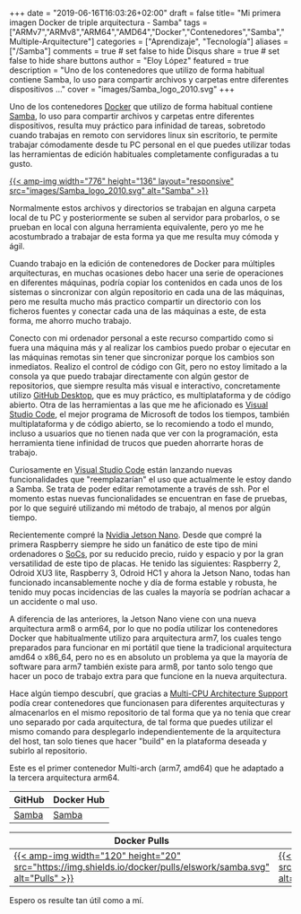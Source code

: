 +++
date = "2019-06-16T16:03:26+02:00"
draft = false
title= "Mi primera imagen Docker de triple arquitectura - Samba"
tags = ["ARMv7","ARMv8","ARM64","AMD64","Docker","Contenedores","Samba","Multiple-Arquitecture"]
categories = ["Aprendizaje", "Tecnología"]
aliases = ["/Samba"]
comments = true	# set false to hide Disqus
share = true	# set false to hide share buttons
author = "Eloy López"
featured = true
description = "Uno de los contenedores que utilizo de forma habitual contiene Samba, lo uso para compartir archivos y carpetas entre diferentes dispositivos ..."
cover = "images/Samba_logo_2010.svg"
+++

Uno de los contenedores [Docker](https://www.docker.com/) que utilizo de forma habitual contiene [Samba](https://es.wikipedia.org/wiki/Samba_(software)), lo uso para compartir archivos y carpetas entre diferentes dispositivos, resulta muy práctico para infinidad de tareas, sobretodo cuando trabajas en remoto con servidores linux sin escritorio, te permite trabajar cómodamente desde tu PC personal en el que puedes utilizar todas las herramientas de edición habituales completamente configuradas a tu gusto. 

[{{< amp-img width="776" height="136" layout="responsive" src="images/Samba_logo_2010.svg" alt="Samba" >}}](https://www.samba.org/)

Normalmente estos archivos y directorios se trabajan en alguna carpeta local de tu PC y posteriormente se suben al servidor para probarlos, o se prueban en local con alguna herramienta equivalente, pero yo me he acostumbrado a trabajar de esta forma ya que me resulta muy cómoda y ágil.

Cuando trabajo en la edición de contenedores de Docker para múltiples arquitecturas, en muchas ocasiones debo hacer una serie de operaciones en diferentes máquinas, podría copiar los contenidos en cada unos de los sistemas o sincronizar con algún repositorio en cada una de las máquinas, pero me resulta mucho más practico compartir un directorio con los ficheros fuentes y conectar cada una de las máquinas a este, de esta forma, me ahorro mucho trabajo.

Conecto con mi ordenador personal a este recurso compartido como si fuera una máquina más y al realizar los cambios puedo probar o ejecutar en las máquinas remotas sin tener que sincronizar porque los cambios son inmediatos. Realizo el control de código con Git, pero no estoy limitado a la consola ya que puedo trabajar directamente con algún gestor de repositorios, que siempre resulta más visual e interactivo, concretamente utilizo [GitHub Desktop](https://desktop.github.com/), que es muy práctico, es multiplataforma y de código abierto. Otra de las herramientas a las que me he aficionado es [Visual Studio Code](https://code.visualstudio.com/), el mejor programa de Microsoft de todos los tiempos, también multiplataforma y de código abierto, se lo recomiendo a todo el mundo, incluso a usuarios que no tienen nada que ver con la programación, esta herramienta tiene infinidad de trucos que pueden ahorrarte horas de trabajo.

Curiosamente en [Visual Studio Code](https://code.visualstudio.com/) están lanzando nuevas funcionalidades que "reemplazarían" el uso que actualmente le estoy dando a Samba. Se trata de poder editar remotamente a través de ssh.
Por el momento estas nuevas funcionalidades se encuentran en fase de pruebas, por lo que seguiré utilizando mi método de trabajo, al menos por algún tiempo.

Recientemente compré la [Nvidia Jetson Nano](https://www.nvidia.com/es-es/autonomous-machines/embedded-systems/jetson-nano/). Desde que compré la primera Raspberry siempre he sido un fanático de este tipo de mini ordenadores o [SoCs](https://es.wikipedia.org/wiki/System_on_a_chip), por su reducido precio, ruido y espacio y por la gran versatilidad de este tipo de placas. He tenido las siguientes: Raspberry 2, Odroid XU3 lite, Raspberry 3, Odroid HC1 y ahora la Jetson Nano, todas han funcionado incansablemente noche y día de forma estable y robusta, he tenido muy pocas incidencias de las cuales la mayoría se podrían achacar a un accidente o mal uso.

A diferencia de las anteriores, la Jetson Nano viene con una nueva arquitectura arm8 o arm64, por lo que no podía utilizar los contenedores Docker que habitualmente utilizo para arquitectura arm7, los cuales tengo preparados para funcionar en mi portátil que tiene la tradicional arquitectura amd64 o x86_64, pero no es en absoluto un problema ya que la mayoría de software para arm7 también existe para arm8, por tanto solo tengo que hacer un poco de trabajo extra para que funcione en la nueva arquitectura.

Hace algún tiempo descubrí, que gracias a [	Multi-CPU Architecture Support](https://docs.docker.com/docker-for-mac/multi-arch/) podía crear contenedores que funcionasen para diferentes arquitecturas y almacenarlos en el mismo repositorio de tal forma que ya no tenia que crear uno separado por cada arquitectura, de tal forma que puedes utilizar el mismo comando para desplegarlo independientemente de la arquitectura del host, tan solo tienes que hacer "build" en la plataforma deseada y subirlo al repositorio.

Este es el primer contenedor Multi-arch (arm7, amd64) que he adaptado a la tercera arquitectura arm64.

| GitHub | Docker Hub |
| --- | --- |
| [Samba](https://github.com/DeftWork/samba) | [Samba](https://hub.docker.com/r/elswork/samba "elswork/samba on Docker Hub") |

| Docker Pulls | Docker Stars | Size/Layers |
| --- | --- | --- |
| [{{< amp-img width="120" height="20" src="https://img.shields.io/docker/pulls/elswork/samba.svg" alt="Pulls" >}}](https://hub.docker.com/r/elswork/samba "elswork/samba on Docker Hub") | [{{< amp-img width="120" height="20" src="https://img.shields.io/docker/stars/elswork/samba.svg" alt="Stars" >}}](https://hub.docker.com/r/elswork/samba "elswork/samba on Docker Hub") | [{{< amp-img width="120" height="20" src="https://images.microbadger.com/badges/image/elswork/samba.svg" alt="Badges" >}}](https://microbadger.com/images/elswork/samba "elswork/samba on microbadger.com") |

Espero os resulte tan útil como a mí.
